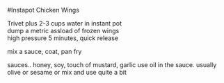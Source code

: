 #Instapot Chicken Wings

Trivet plus 2-3 cups water in instant pot<br>
dump a metric assload of frozen wings<br>
high pressure 5 minutes, quick release<br>

mix a sauce, coat, pan fry

sauces..  honey, soy, touch of mustard, garlic
use oil in the sauce. usually olive or sesame or mix
and use quite a bit

